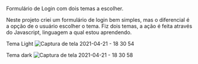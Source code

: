Formulário de Login com dois temas a escolher.

Neste projeto criei um formulário de login bem simples, mas o diferencial é a opção de o usuário escolher o tema. Fiz dois temas, a ação é feita através do Javascript, linguagem a qual estou aprendendo.

Tema Light
![Captura de tela 2021-04-21 - 18 30 54](https://user-images.githubusercontent.com/50847127/115467720-571eb380-a208-11eb-8156-ef7c5150b0da.png)

Tema dark
![Captura de tela 2021-04-21 - 18 30 58](https://user-images.githubusercontent.com/50847127/115467745-5ede5800-a208-11eb-91ff-8724c41544df.png)

